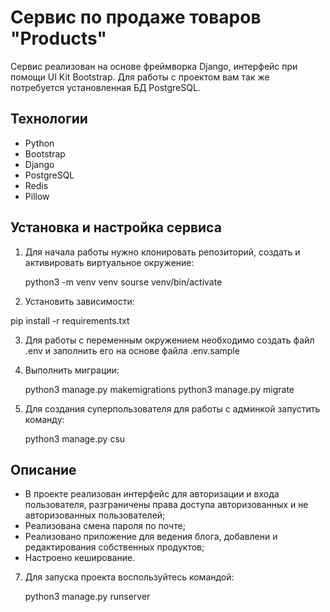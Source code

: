 #  Сервис по продаже товаров "Products"


Сервис реализован на основе фреймворка Django, интерфейс при помощи UI Kit Bootstrap.
Для работы с проектом вам так же потребуется установленная БД PostgreSQL.

## Технологии
- Python
- Bootstrap
- Django
- PostgreSQL
- Redis
- Pillow

## Установка и настройка сервиса

1. Для начала работы нужно клонировать репозиторий, создать и активировать виртуальное окружение:

   python3 -m venv venv
   sourse venv/bin/activate
   
2. Установить зависимости:

  pip install -r requirements.txt
  
3. Для работы с переменным окружением необходимо создать файл .env и заполнить его на основе файла .env.sample
4. Выполнить миграции:

   python3 manage.py makemigrations
   python3 manage.py migrate

5. Для создания суперпользователя для работы с админкой запустить команду:

   python3 manage.py csu


## Описание

- В проекте реализован интерфейс для авторизации и входа пользователя, разграничены права доступа авторизованных
  и не авторизованных пользователей;
- Реализована смена пароля по почте;
- Реализовано приложение для ведения блога, добавлени и редактирования собственных продуктов;
- Настроено кеширование.

7. Для запуска проекта воспользуйтесь командой:

   python3 manage.py runserver

